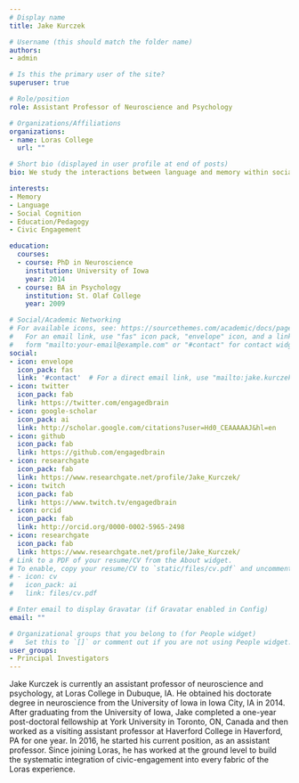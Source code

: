 ```yaml
---
# Display name
title: Jake Kurczek

# Username (this should match the folder name)
authors:
- admin

# Is this the primary user of the site?
superuser: true

# Role/position
role: Assistant Professor of Neuroscience and Psychology

# Organizations/Affiliations
organizations:
- name: Loras College
  url: ""

# Short bio (displayed in user profile at end of posts)
bio: We study the interactions between language and memory within social contexts. Our goals are to understand how these cognitive processes interact with one another in order to develop interventions in language to help support and improve memory and social-interaction..

interests:
- Memory
- Language
- Social Cognition
- Education/Pedagogy
- Civic Engagement

education:
  courses:
  - course: PhD in Neuroscience
    institution: University of Iowa
    year: 2014
  - course: BA in Psychology
    institution: St. Olaf College
    year: 2009

# Social/Academic Networking
# For available icons, see: https://sourcethemes.com/academic/docs/page-builder/#icons
#   For an email link, use "fas" icon pack, "envelope" icon, and a link in the
#   form "mailto:your-email@example.com" or "#contact" for contact widget.
social:
- icon: envelope
  icon_pack: fas
  link: '#contact'  # For a direct email link, use "mailto:jake.kurczek@loras.edu".
- icon: twitter
  icon_pack: fab
  link: https://twitter.com/engagedbrain
- icon: google-scholar
  icon_pack: ai
  link: http://scholar.google.com/citations?user=Hd0_CEAAAAAJ&hl=en
- icon: github
  icon_pack: fab
  link: https://github.com/engagedbrain
- icon: researchgate
  icon_pack: fab
  link: https://www.researchgate.net/profile/Jake_Kurczek/
- icon: twitch
  icon_pack: fab
  link: https://www.twitch.tv/engagedbrain
- icon: orcid
  icon_pack: fab
  link: http://orcid.org/0000-0002-5965-2498
- icon: researchgate
  icon_pack: fab
  link: https://www.researchgate.net/profile/Jake_Kurczek/
# Link to a PDF of your resume/CV from the About widget.
# To enable, copy your resume/CV to `static/files/cv.pdf` and uncomment the lines below.
# - icon: cv
#   icon_pack: ai
#   link: files/cv.pdf

# Enter email to display Gravatar (if Gravatar enabled in Config)
email: ""

# Organizational groups that you belong to (for People widget)
#   Set this to `[]` or comment out if you are not using People widget.
user_groups:
- Principal Investigators
---
```


Jake Kurczek is currently an assistant professor of neuroscience and psychology, at Loras College in Dubuque, IA. He obtained his doctorate degree in neuroscience from the University of Iowa in Iowa City, IA in 2014. After graduating from the University of Iowa, Jake completed a one-year post-doctoral fellowship at York University in Toronto, ON, Canada and then worked as a visiting assistant professor at Haverford College in Haverford, PA for one year. In 2016, he started his current position, as an assistant professor. Since joining Loras, he has worked at the ground level to build the systematic integration of civic-engagement into every fabric of the Loras experience.
